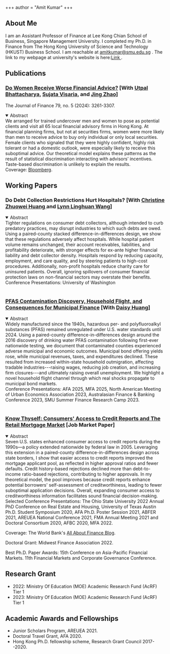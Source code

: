 +++
author = "Amit Kumar"
+++
## About Me
I am an Assistant Professor of Finance at Lee Kong Chian School of Business, Singapore Management University. I completed my Ph.D. in Finance from The Hong Kong University of Science and Technology (HKUST) Business School. I am reachable at amitkumar@smu.edu.sg . The link to my  webpage at university's website is here:<a href=https://business.smu.edu.sg/faculty/profile/6446/amit-kumar target="_blank">Link </a>.




## Publications
### <a href="https://onlinelibrary.wiley.com/doi/full/10.1111/jofi.13366" target="_blank"><span class=titlelink>Do Women Receive Worse Financial Advice?</span></a> <span class=author>[With </span> <a href=https://ubhattac.people.ust.hk target=_blank><span class=author>Utpal Bhattacharya,</span></a> <a href=https://www.bayes.city.ac.uk/faculties-and-research/experts/sujata-visaria target=_blank><span class=author>Sujata Visaria,</span></a> <span class=author> and </span><a href=https://www.polyu.edu.hk/en/af/people/academic-staff/dr-jing-zhao/ target=_blank><span class=author>Jing Zhao]</span></a>
<div class=p2>The Journal of Finance 79, no. 5 (2024): 3261-3307.</div>
<p></p>
<details open><summary>Abstract</summary>
<div class=conference>
We arranged for trained undercover men and women to pose as potential clients and visit all 65 local financial advisory firms in Hong Kong. At financial planning firms, but not at securities firms, women were more likely than men to receive advice to buy only individual or only local securities. Female clients who signaled that they were highly confident, highly risk tolerant or had a domestic outlook, were especially likely to receive this suboptimal advice. Our theoretical model explains these patterns as the result of statistical discrimination interacting with advisors’ incentives. Taste-based discrimination is unlikely to explain the results.
</div>
</details>
   
<div class=p2>Coverage: <a href = https://www.bloomberg.com/news/articles/2020-09-05/financial-advisers-give-women-worse-advice-than-men-in-hong-kong target="_blank">Bloomberg</a>.</div>



## Working Papers
### <span class=titlelink>Do Debt Collection Restrictions Hurt Hospitals?</span> <span class=author>[With </span><a href=https://www.huangchristine.com/ target=_blank><span class=author>Christine Zhuowei Huang </span></a><span class=author>and </span><a href=https://discovery.nus.edu.sg/29498-lynn-linghuan-wang target=_blank><span class=author>Lynn Linghuan Wang]</span></a>
<p></p>
<details open><summary>Abstract</summary>
<div class=conference>
Tighter regulations on consumer debt collectors, although intended to curb predatory practices, may disrupt industries to which such debts are owed. Using a paired-county stacked difference-in-differences design, we show that these regulations adversely affect hospitals. While hospital patient volume remains unchanged, their account receivables, liabilities, and profitability deteriorate, with stronger effects for ex-ante higher financial liability and debt collector density. Hospitals respond by reducing capacity, employment, and care quality, and by steering patients to high-cost procedures. Additionally, non-profit hospitals reduce charity care for uninsured patients. Overall, ignoring spillovers of consumer financial protection laws on non-financial sectors may overstate their benefits.
</div>
</details>
<div class=p2>Conference Presentations: University of Washington
</div>
<br>


### <a href="https://papers.ssrn.com/sol3/papers.cfm?abstract_id=3821639" target="_blank"><span class=titlelink>PFAS Contamination Discovery, Household Flight, and Consequences for Municipal Finance</span></a> <span class=author>[With </span> <a href="https://www.ssrn.com/author=1464447" target="_blank"><span class=author>Daisy Huang]</a></span>
<p></p>
<details open><summary>Abstract</summary>
<div class=conference>
Widely manufactured since the 1940s, hazardous per- and polyfluoroalkyl substances (PFAS) remained unregulated under U.S. water standards until 2024. Using a paired-county difference-in-differences design around the 2016 discovery of drinking water PFAS contamination following first-ever nationwide testing, we document that contaminated counties experienced adverse municipal and economic outcomes. Municipal bond offering yields rose, while municipal revenues, taxes, and expenditures declined. These resulted from increased within-state household outmigration, affecting tradable industries---raising wages, reducing job creation, and increasing firm closures---and ultimately raising overall unemployment. We highlight a novel household flight channel through which real shocks propagate to municipal bond markets.
</div>
</details>
<div class=p2>Conference Presentations: AFA 2025, MFA 2025, North American Meeting of Urban Economics Association 2023, Australasian Finance & Banking Conference 2023, SMU Summer Finance Research Camp 2023.
<!--<br>* <i>scheduled</i>-->
</div>
<br>

### <a href="https://papers.ssrn.com/sol3/papers.cfm?abstract_id=3732853" target="_blank"><span class=titlelink>Know Thyself: Consumers' Access to Credit Reports and The Retail Mortgage Market</span></a> [Job Market Paper]
<p></p>
<details open><summary>Abstract</summary>
<div class=conference>
Seven U.S. states enhanced consumer access to credit reports during the 1990s—a policy extended nationwide by federal law in 2005. Leveraging this extension in a paired-county difference-in-differences design across state borders, I show that easier access to credit reports improved the mortgage applicant pool, as reflected in higher approval ratios and fewer defaults. Credit history-based rejections declined more than debt-to-income ratio-based rejections, contributing to higher approvals. In my theoretical model, the pool improves because credit reports enhance potential borrowers' self-assessment of creditworthiness, leading to fewer suboptimal application decisions. Overall, expanding consumer access to creditworthiness information facilitates sound financial decision-making.
</div>
</details>

<div class=p2>Selected Conference Presentations: The Ohio State University 2022 Annual PhD Conference on Real Estate and Housing, University of Texas Austin Ph.D. Student Symposium 2020, AFA Ph.D. Poster Session 2021, ABFER 2021, AREUEA National Conference 2021, FMA Annual Meeting 2021 and Doctoral Consortium 2020, AFBC 2020, MFA 2022.

Coverage: The World Bank's <a href = https://blogs.worldbank.org/allaboutfinance/know-thyself-access-own-credit-report-and-retail-mortgage-market target="_blank">All About Finance Blog</a>.

Doctoral Grant: Midwest Finance Association 2022.

Best Ph.D. Paper Awards: 15th Conference on Asia-Pacific Financial Markets. 11th Financial Markets and Corporate Governance Conference.
</div>


## Research Grant
+ 2022: Ministry Of Education (MOE) Academic Research Fund (AcRF) Tier 1
+ 2023: Ministry Of Education (MOE) Academic Research Fund (AcRF) Tier 1


## Academic Awards and Fellowships
  + Junior Scholars Program, AREUEA 2021.
  + Doctoral Travel Grant, AFA 2020.
  + Hong Kong Ph.D. fellowship scheme, Research Grant Council 2017--2020.
<p></p>


